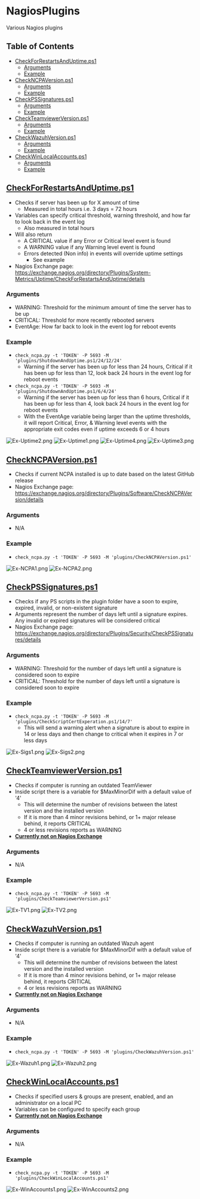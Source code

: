 # NagiosPlugins
Various Nagios plugins

## Table of Contents
- [CheckForRestartsAndUptime.ps1](#checkforrestartsanduptimeps1)
  - [Arguments](#arguments)
  - [Example](#example)
- [CheckNCPAVersion.ps1](#checkncpaversionps1)
  - [Arguments](#arguments-1)
  - [Example](#example-1)
- [CheckPSSignatures.ps1](#checkpssignaturesps1)
  - [Arguments](#arguments-2)
  - [Example](#example-2)
- [CheckTeamviewerVersion.ps1](#checkteamviewerversionps1)
  - [Arguments](#arguments-3)
  - [Example](#example-3)
- [CheckWazuhVersion.ps1](#checkwazuhversionps1)
  - [Arguments](#arguments-4)
  - [Example](#example-4)
- [CheckWinLocalAccounts.ps1](#checkwinlocalaccountsps1)
  - [Arguments](#arguments-5)
  - [Example](#example-5)

## [CheckForRestartsAndUptime.ps1](./CheckForRestartsAndUptime.ps1)

- Checks if server has been up for X amount of time
  - Measured in total hours i.e. 3 days = 72 hours
- Variables can specify critical threshold, warning threshold, and how far to look back in the event log
  - Also measured in total hours
- Will also return
  -  A CRITICAL value if any Error or Critical level event is found
  -  A WARNING value if any Warning level event is found
  -  Errors detected (Non info) in events will override uptime settings
      -  See example
- Nagios Exchange page: https://exchange.nagios.org/directory/Plugins/System-Metrics/Uptime/CheckForRestartsAndUptime/details

### Arguments

- WARNING: Threshold for the minimum amount of time the server has to be up
- CRITICAL: Threshold for more recently rebooted servers
- EventAge: How far back to look in the event log for reboot events

### Example

- `check_ncpa.py -t 'TOKEN' -P 5693 -M 'plugins/ShutdownAndUptime.ps1/24/12/24'`
  - Warning if the server has been up for less than 24 hours, Critical if it has been up for less than 12, look back 24 hours in the event log for reboot events
- `check_ncpa.py -t 'TOKEN' -P 5693 -M 'plugins/ShutdownAndUptime.ps1/6/4/24'`
  - Warning if the server has been up for less than 6 hours, Critical if it has been up for less than 4, look back 24 hours in the event log for reboot events
  - With the EventAge variable being larger than the uptime thresholds, it will report Critical, Error, & Warning level events with the appropriate exit codes even if uptime exceeds 6 or 4 hours 

![Ex-Uptime2.png](./Examples/Ex-Uptime2.png)
![Ex-Uptime1.png](./Examples/Ex-Uptime1.png)
![Ex-Uptime4.png](./Examples/Ex-Uptime4.png)
![Ex-Uptime3.png](./Examples/Ex-Uptime3.png)

## [CheckNCPAVersion.ps1](./CheckNCPAVersion.ps1)

- Checks if current NCPA installed is up to date based on the latest GitHub release
- Nagios Exchange page: https://exchange.nagios.org/directory/Plugins/Software/CheckNCPAVersion/details

### Arguments

- N/A

### Example

- `check_ncpa.py -t 'TOKEN' -P 5693 -M 'plugins/CheckNCPAVersion.ps1'`

![Ex-NCPA1.png](./Examples/Ex-NCPA1.png)
![Ex-NCPA2.png](./Examples/Ex-NCPA2.png)

## [CheckPSSignatures.ps1](./CheckPSSignatures.ps1)

- Checks if any PS scripts in the plugin folder have a soon to expire, expired, invalid, or non-existent signature
- Arguments represent the number of days left until a signature expires. Any invalid or expired signatures will be considered critical
- Nagios Exchange page: https://exchange.nagios.org/directory/Plugins/Security/CheckPSSignatures/details

### Arguments

- WARNING: Threshold for the number of days left until a signature is considered soon to expire
- CRITICAL: Threshold for the number of days left until a signature is considered soon to expire

### Example

- `check_ncpa.py -t 'TOKEN' -P 5693 -M 'plugins/CheckScriptCertExperation.ps1/14/7'`
  - This will send a warning alert when a signature is about to expire in 14 or less days and then change to critical when it expires in 7 or less days

![Ex-Sigs1.png](./Examples/Ex-Sigs1.png)
![Ex-Sigs2.png](./Examples/Ex-Sigs2.png)

## [CheckTeamviewerVersion.ps1](./CheckTeamviewerVersion.ps1)

- Checks if computer is running an outdated TeamViewer
- Inside script there is a variable for $MaxMinorDif with a default value of '4'
  - This will determine the number of revisions between the latest version and the installed version
  - If it is more than 4 minor revisions behind, or 1+ major release behind, it reports CRITICAL
  - 4 or less revisions reports as WARNING
- **<ins>Currently not on Nagios Exchange</ins>**

### Arguments

- N/A

### Example

- `check_ncpa.py -t 'TOKEN' -P 5693 -M 'plugins/CheckTeamviewerVersion.ps1'`

![Ex-TV1.png](./Examples/Ex-TV1.png)
![Ex-TV2.png](./Examples/Ex-TV2.png)

## [CheckWazuhVersion.ps1](./CheckWazuhVersion.ps1)

- Checks if computer is running an outdated Wazuh agent
- Inside script there is a variable for $MaxMinorDif with a default value of '4'
  - This will determine the number of revisions between the latest version and the installed version
  - If it is more than 4 minor revisions behind, or 1+ major release behind, it reports CRITICAL
  - 4 or less revisions reports as WARNING
- **<ins>Currently not on Nagios Exchange</ins>**

### Arguments

- N/A

### Example

- `check_ncpa.py -t 'TOKEN' -P 5693 -M 'plugins/CheckWazuhVersion.ps1'`

![Ex-Wazuh1.png](./Examples/Ex-Wazuh1.png)
![Ex-Wazuh2.png](./Examples/Ex-Wazuh2.png)

## [CheckWinLocalAccounts.ps1](./CheckWinLocalAccounts.ps1)

- Checks if specified users & groups are present, enabled, and an administrator on a local PC
- Variables can be configured to specify each group
- **<ins>Currently not on Nagios Exchange</ins>**

### Arguments

- N/A

### Example

- `check_ncpa.py -t 'TOKEN' -P 5693 -M 'plugins/CheckWinLocalAccounts.ps1'`

![Ex-WinAccounts1.png](./Examples/Ex-WinAccounts1.png)
![Ex-WinAccounts2.png](./Examples/Ex-WinAccounts2.png)
